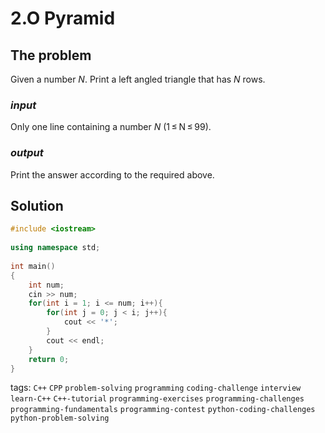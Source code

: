 # 2.O Pyramid

## The problem
Given a number *N*. Print a left angled triangle that has *N* rows.

### *input*
Only one line containing a number *N* (1 ≤ N ≤ 99).
### *output*
Print the answer according to the required above.

## Solution

```C++
#include <iostream>
 
using namespace std;
 
int main()
{
    int num;
    cin >> num;
    for(int i = 1; i <= num; i++){
        for(int j = 0; j < i; j++){
            cout << '*';
        }
        cout << endl;
    }
    return 0;
}
```

tags: `C++`  `CPP`  `problem-solving`  `programming`  `coding-challenge`  `interview`
`learn-C++`  `C++-tutorial`  `programming-exercises`  `programming-challenges`  `programming-fundamentals`
`programming-contest`  `python-coding-challenges`  `python-problem-solving`
